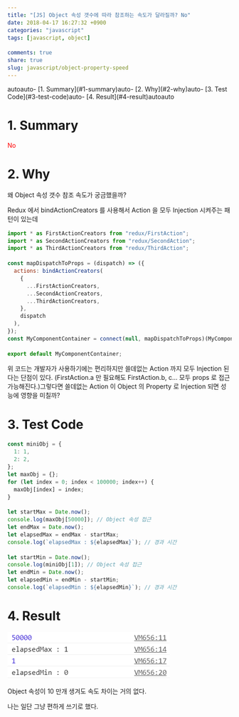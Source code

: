 ```yaml
---
title: "[JS] Object 속성 갯수에 따라 참조하는 속도가 달라질까? No"
date: 2018-04-17 16:27:32 +0900
categories: "javascript"
tags: [javascript, object]

comments: true
share: true
slug: javascript/object-property-speed
---
```


<!-- TOC -->autoauto- [1. Summary](#1-summary)auto- [2. Why](#2-why)auto- [3. Test Code](#3-test-code)auto- [4. Result](#4-result)autoauto<!-- /TOC -->

# 1. Summary

<span style="color: red">No</span>

# 2. Why

왜 Object 속성 갯수 참조 속도가 궁금했을까?

Redux 에서 bindActionCreators 를 사용해서 Action 을 모두 Injection 시켜주는 패턴이 있는데

```js
import * as FirstActionCreators from "redux/FirstAction";
import * as SecondActionCreators from "redux/SecondAction";
import * as ThirdActionCreators from "redux/ThirdAction";

const mapDispatchToProps = (dispatch) => ({
  actions: bindActionCreators(
    {
      ...FirstActionCreators,
      ...SecondActionCreators,
      ...ThirdActionCreators,
    },
    dispatch
  ),
});
const MyComponentContainer = connect(null, mapDispatchToProps)(MyComponent);

export default MyComponentContainer;
```

위 코드는 개발자가 사용하기에는 편리하지만 쓸데없는 Action 까지 모두 Injection 된다는 단점이 있다. (FirstAction.a 만 필요해도 FirstAction.b, c... 모두 props 로 접근 가능해진다.)그렇다면 쓸데없는 Action 이 Object 의 Property 로 Injection 되면 성능에 영향을 미칠까?

# 3. Test Code

```js
const miniObj = {
  1: 1,
  2: 2,
};
let maxObj = {};
for (let index = 0; index < 100000; index++) {
  maxObj[index] = index;
}

let startMax = Date.now();
console.log(maxObj[50000]); // Object 속성 접근
let endMax = Date.now();
let elapsedMax = endMax - startMax;
console.log(`elapsedMax : ${elapsedMax}`); // 경과 시간

let startMin = Date.now();
console.log(miniObj[1]); // Object 속성 접근
let endMin = Date.now();
let elapsedMin = endMin - startMin;
console.log(`elapsedMin : ${elapsedMin}`); // 경과 시간
```

# 4. Result

![object_property_speed.png](/images/object_property_speed.png)

Object 속성이 10 만개 생겨도 속도 차이는 거의 없다.

나는 일단 그냥 편하게 쓰기로 했다.
